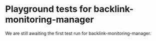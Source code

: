 # Playground tests for backlink-monitoring-manager
We are still awaiting the first test run for backlink-monitoring-manager.

